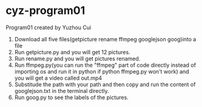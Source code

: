 # cyz-program01
Program01 created by Yuzhou Cui

1. Download all five files(getpicture rename ffmpeg googlejson goog)into a file
2. Run getpicture.py and you will get 12 pictures.
3. Run rename.py and you will get pictures renamed.
4. Run ffmpeg.py(you can run the "ffmpeg" part of code directly instead of importing os and run it in python if python ffmpeg.py won't work) and you will get a video called out.mp4
5. Substitude the path with your path and then copy and run the content of googlejson.txt in the terminal directly.
6. Run goog.py to see the labels of the pictures.
